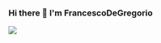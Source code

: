 ### Hi there 👋 I'm FrancescoDeGregorio
![](https://visitor-badge.laobi.icu/badge?page_id=FrancescoDeGregorio.FrancescoDeGregorio)


<!--
**FrancescoDeGregorio/FrancescoDeGregorio** is a ✨ _special_ ✨ repository because its `README.md` (this file) appears on your GitHub profile.

Here are some ideas to get you started:

🔭 I’m currently working on ...
- 🌱 I’m currently learning ...
- 👯 I’m looking to collaborate on ...
- 🤔 I’m looking for help with ...
- 💬 Ask me about ...
- 📫 How to reach me: ...
- 😄 Pronouns: ...
- ⚡ Fun fact: ...
-->
